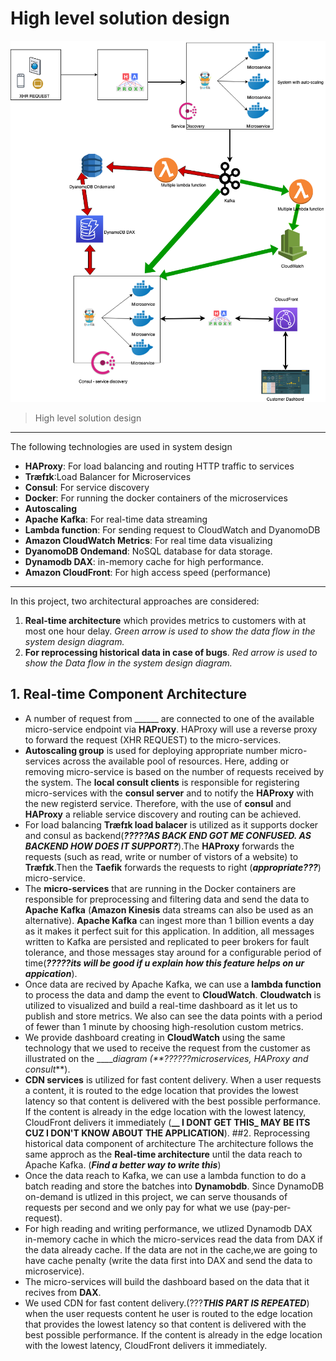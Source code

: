 # High level solution design 
![High level solution design](https://github.com/MahiSharew/SEChallenge/blob/master/SystemDesign/SystemDesign.png)
> High level solution design 
---
The following technologies are used in system design
- **HAProxy**: For load balancing and routing HTTP traffic to services
- **Træfɪk**:Load Balancer for Microservices
- **Consul**: For service discovery
- **Docker**: For running the docker containers of the microservices
- **Autoscaling**
- **Apache Kafka**: For real-time data streaming
- **Lambda function**: For sending request to CloudWatch and DyanomoDB 
- **Amazon CloudWatch Metrics**: For real time data visualizing 
- **DyanomoDB Ondemand**: NoSQL database for data storage. 
- **Dynamodb DAX**: in-memory cache for high performance.
- **Amazon CloudFront**: For high access speed (performance)
---
In this project, two architectural approaches are considered:
1. **Real-time architecture** which provides metrics to customers with at most one hour delay. 
 _Green arrow is used to show the data flow in the system design diagram._  
2. **For reprocessing historical data in case of bugs**. 
_Red arrow is used to show the Data flow in the system design diagram._ 
## 1. Real-time Component Architecture
- A number of request from ______ are connected to one of the available micro-service endpoint via **HAProxy**. HAProxy will use a reverse proxy to forward the request (XHR REQUEST) to the micro-services.
- **Autoscaling group** is used for deploying appropriate number micro-services across the available pool of resources. Here, adding or removing micro-service is based on the number of requests received by the system. The  **local consult clients** is responsible for registering micro-services with the **consul server** and to notify the **HAProxy** with the new registerd service. Therefore, with the use of **consul** and **HAProxy** a reliable service discovery and routing can be achieved.
- For load balancing **Træfɪk load balacer** is utilized as it supports docker and consul as backend(**_?????AS BACK END GOT ME CONFUSED. AS BACKEND HOW DOES IT SUPPORT?_**).The **HAProxy** forwards the requests (such as read, write or number of vistors of a website) to **Træfɪk**.Then the **Taefik** forwards the requests to right (**_appropriate???_**) micro-service.
- The **micro-services** that are running in the Docker containers are responsible for preprocessing and filtering data and send the data to **Apache Kafka** (**Amazon Kinesis** data streams can also be used as an alternative).
**Apache Kafka** can ingest more than 1 billion events a day as it makes it  perfect suit for this application. In addition, all messages written to Kafka are persisted and replicated to peer brokers for fault tolerance, and those messages stay around for a configurable period of time(**_?????its will be good if u explain how this feature helps on ur appication_**).
- Once data are recived by Apache Kafka, we can use a **lambda function** to process the data and damp the event to **CloudWatch**. **Cloudwatch** is utilized to visualized and build a real-time dashboard as it let us to publish and store metrics. We also can see the data points with a period of fewer than 1 minute by choosing high-resolution custom metrics. 
- We provide dashboard creating in **CloudWatch** using the same technology that we used to receive the request from the customer as illustrated on the ______diagram (**_??????microservices, HAProxy and consult_**).
- **CDN services** is utilized for fast content delivery.  When a user requests a content, it is routed to the edge location that provides the lowest latency so that content is delivered with the best possible performance. If the content is already in the edge location with the lowest latency, CloudFront delivers it immediately (**__ I DONT GET THIS_ MAY BE ITS CUZ I DON'T KNOW ABOUT THE APPLICATION**).
##2. Reprocessing historical data component of architecture
The architecture follows the same approch as the **Real-time architecture** until the data reach to Apache Kafka. (**_Find a better way to write this_**)
- Once the data reach to Kafka, we can use a lambda function to do a batch reading and store the batches into **Dynamobdb**. Since DynamoDB on-demand is utlized in this project, we can serve thousands of requests per second and we only pay for what we use (pay-per-request).
- For high reading and writing performance, we utlized Dynamodb DAX in-memory cache in which the micro-services read the data from DAX if the data already cache. If the data are not in the cache,we are going to have cache penalty (write the data first into DAX and send the data to microservice).
- The micro-services will build the dashboard based on the data that it recives from **DAX**.
- We used CDN for fast content delivery.(???**_THIS PART IS REPEATED_**) when the user requests content he user is routed to the edge location that provides the lowest latency so that content is delivered with the best possible performance. If the content is already in the edge location with the lowest latency, CloudFront delivers it immediately.
